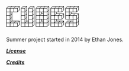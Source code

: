 ![Cubes](/assets/assets/logo.png)
=============

Summer project started in 2014 by Ethan Jones.

[***License***](/LICENSE)

[***Credits***](/CREDITS.md)
